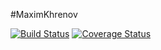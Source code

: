 #MaximKhrenov

[![Build Status](https://travis-ci.org/MaximKhrenov/pyexam.svg?branch=master)](https://travis-ci.org/MaximKhrenov/pyexam)
[![Coverage Status](https://coveralls.io/repos/github/MaximKhrenov/pyexam/badge.svg?branch=master)](https://coveralls.io/github/MaximKhrenov/pyexam?branch=master)
